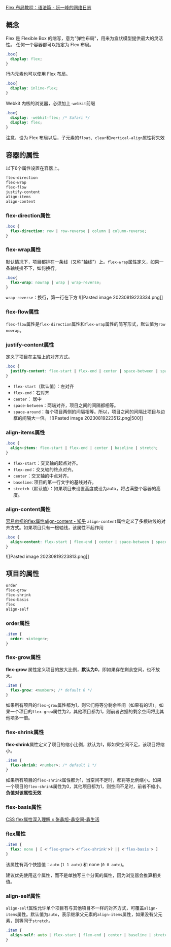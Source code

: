 [Flex 布局教程：语法篇 - 阮一峰的网络日志](http://www.ruanyifeng.com/blog/2015/07/flex-grammar.html?utm_source=tuicool)

## 概念

Flex 是 Flexible Box 的缩写，意为"弹性布局"，用来为盒状模型提供最大的灵活性。
任何一个容器都可以指定为 Flex 布局。
```css
.box{
  display: flex;
}
```

行内元素也可以使用 Flex 布局。
```css
.box{
  display: inline-flex;
}
```

Webkit 内核的浏览器，必须加上`-webkit`前缀
```css
.box{
  display: -webkit-flex; /* Safari */
  display: flex;
}
```
注意，设为 Flex 布局以后，子元素的`float`、`clear`和`vertical-align`属性将失效

## 容器的属性

以下6个属性设置在容器上。
```css
flex-direction
flex-wrap
flex-flow
justify-content
align-items
align-content
```

### flex-direction属性

```css
.box {
  flex-direction: row | row-reverse | column | column-reverse;
}
```

### flex-wrap属性

默认情况下，项目都排在一条线（又称"轴线"）上。`flex-wrap`属性定义，如果一条轴线排不下，如何换行。
```css
.box{
  flex-wrap: nowrap | wrap | wrap-reverse;
}
```
`wrap-reverse`：换行，第一行在下方
![[Pasted image 20230819223334.png]]
### flex-flow属性

`flex-flow`属性是`flex-direction`属性和`flex-wrap`属性的简写形式，默认值为`row nowrap`。

### justify-content属性

定义了项目在主轴上的对齐方式。
```css
.box {
  justify-content: flex-start | flex-end | center | space-between | space-around;
}
```
- `flex-start`（默认值）：左对齐
- `flex-end`：右对齐
- `center`： 居中
- `space-between`：两端对齐，项目之间的间隔都相等。
- `space-around`：每个项目两侧的间隔相等。所以，项目之间的间隔比项目与边框的间隔大一倍。
![[Pasted image 20230819223512.png|500]]

### align-items属性

```css
.box {
  align-items: flex-start | flex-end | center | baseline | stretch;
}
```

- `flex-start`：交叉轴的起点对齐。
- `flex-end`：交叉轴的终点对齐。
- `center`：交叉轴的中点对齐。
- `baseline`: 项目的第一行文字的基线对齐。
- `stretch`（默认值）：如果项目未设置高度或设为auto，将占满整个容器的高度。
### align-content属性

[容易忽视的flex属性align-content - 知乎](https://zhuanlan.zhihu.com/p/448805816)
`align-content`属性定义了多根轴线的对齐方式。如果项目只有一根轴线，该属性不起作用
```css
.box {
  align-content: flex-start | flex-end | center | space-between | space-around | stretch;
}
```
![[Pasted image 20230819223813.png]]

## 项目的属性

```css
order
flex-grow
flex-shrink
flex-basis
flex
align-self
```

### order属性
```css
.item {
  order: <integer>;
}
```

### flex-grow属性

**flex-grow** 属性定义项目的放大比例，**默认为0**，即如果存在剩余空间，也不放大。
```css
.item {
  flex-grow: <number>; /* default 0 */
}
```
如果所有项目的`flex-grow`属性都为1，则它们将等分剩余空间（如果有的话）。如果一个项目的`flex-grow`属性为2，其他项目都为1，则前者占据的剩余空间将比其他项多一倍。

### flex-shrink属性

**flex-shrink**属性定义了项目的缩小比例，默认为1，即如果空间不足，该项目将缩小。
```css
.item {
  flex-shrink: <number>; /* default 1 */
}
```
如果所有项目的`flex-shrink`属性都为1，当空间不足时，都将等比例缩小。如果一个项目的`flex-shrink`属性为0，其他项目都为1，则空间不足时，前者不缩小。
**负值对该属性无效**

### flex-basis属性
[CSS flex属性深入理解 « 张鑫旭-鑫空间-鑫生活](https://www.zhangxinxu.com/wordpress/2019/12/css-flex-deep/)
### flex属性

```css
.item {
  flex: none | [ <'flex-grow'> <'flex-shrink'>? || <'flex-basis'> ]
}
```

该属性有两个快捷值：`auto` (`1 1 auto`) 和 none (`0 0 auto`)。

建议优先使用这个属性，而不是单独写三个分离的属性，因为浏览器会推算相关值。
### align-self属性
`align-self`属性允许单个项目有与其他项目不一样的对齐方式，可覆盖`align-items`属性。默认值为`auto`，表示继承父元素的`align-items`属性，如果没有父元素，则等同于`stretch`。

```css
.item {
  align-self: auto | flex-start | flex-end | center | baseline | stretch;
}
```